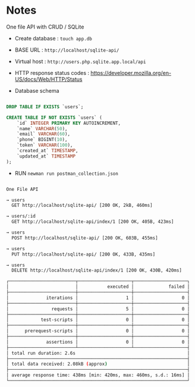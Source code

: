 # Notes

One file API with CRUD / SQLite

* Create database : `touch app.db` 


* BASE URL : `http://localhost/sqlite-api/`  

* Virtual host : `http://users.php.sqlite.app.local/api`

* HTTP response status codes : https://developer.mozilla.org/en-US/docs/Web/HTTP/Status


* Database schema

```sql

DROP TABLE IF EXISTS `users`;

CREATE TABLE IF NOT EXISTS `users` (
    `id` INTEGER PRIMARY KEY AUTOINCREMENT,
    `name` VARCHAR(50),
    `email` VARCHAR(60),
    `phone` BIGINT(10),
    `token` VARCHAR(100),
    `created_at` TIMESTAMP,
    `updated_at` TIMESTAMP
);
```

* RUN `newman run postman_collection.json`

```bash

One File API

→ users
  GET http://localhost/sqlite-api/ [200 OK, 2kB, 460ms]

→ users/:id
  GET http://localhost/sqlite-api/index/1 [200 OK, 405B, 423ms]

→ users
  POST http://localhost/sqlite-api/ [200 OK, 603B, 455ms]

→ users
  PUT http://localhost/sqlite-api/ [200 OK, 433B, 435ms]

→ users
  DELETE http://localhost/sqlite-api/index/1 [200 OK, 430B, 420ms]

┌─────────────────────────┬────────────────────┬────────────────────┐
│                         │           executed │             failed │
├─────────────────────────┼────────────────────┼────────────────────┤
│              iterations │                  1 │                  0 │
├─────────────────────────┼────────────────────┼────────────────────┤
│                requests │                  5 │                  0 │
├─────────────────────────┼────────────────────┼────────────────────┤
│            test-scripts │                  0 │                  0 │
├─────────────────────────┼────────────────────┼────────────────────┤
│      prerequest-scripts │                  0 │                  0 │
├─────────────────────────┼────────────────────┼────────────────────┤
│              assertions │                  0 │                  0 │
├─────────────────────────┴────────────────────┴────────────────────┤
│ total run duration: 2.6s                                          │
├───────────────────────────────────────────────────────────────────┤
│ total data received: 2.08kB (approx)                              │
├───────────────────────────────────────────────────────────────────┤
│ average response time: 438ms [min: 420ms, max: 460ms, s.d.: 16ms] │
└───────────────────────────────────────────────────────────────────┘
```
